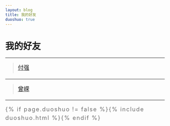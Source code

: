 ```yaml
---
layout: blog
title: 我的好友
duoshuo: true
---
```


<style>
p {
    color: #6D6D6D;
    font-size: 18px;
    line-height: 1.5;
    letter-spacing: 2px;
    margin-top: -10px;
}
hr {
	margin-top: 0;
	margin-bottom: 25px;
}
blockquote p {
    line-height: 1.8;
    letter-spacing: 0px;
}
</style>


# 我的好友

---

> [付强](http://naotou.github.io)

---

> [曾嵘](http://dkid.github.io)

---

{% if page.duoshuo != false %}{% include duoshuo.html %}{% endif %}